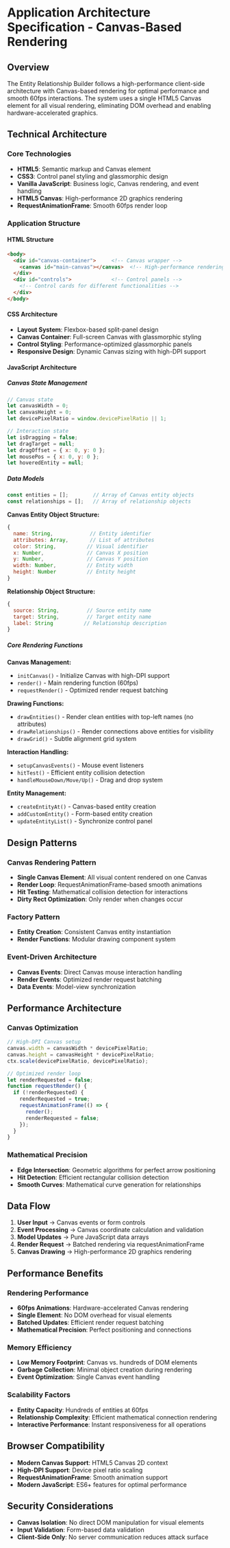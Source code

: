 # Application Architecture Specification - Canvas-Based Rendering

## Overview
The Entity Relationship Builder follows a high-performance client-side architecture with Canvas-based rendering for optimal performance and smooth 60fps interactions. The system uses a single HTML5 Canvas element for all visual rendering, eliminating DOM overhead and enabling hardware-accelerated graphics.

## Technical Architecture

### Core Technologies
- **HTML5**: Semantic markup and Canvas element
- **CSS3**: Control panel styling and glassmorphic design
- **Vanilla JavaScript**: Business logic, Canvas rendering, and event handling
- **HTML5 Canvas**: High-performance 2D graphics rendering
- **RequestAnimationFrame**: Smooth 60fps render loop

### Application Structure

#### HTML Structure
```html
<body>
  <div id="canvas-container">     <!-- Canvas wrapper -->
    <canvas id="main-canvas"></canvas>  <!-- High-performance rendering -->
  </div>
  <div id="controls">             <!-- Control panels -->
    <!-- Control cards for different functionalities -->
  </div>
</body>
```

#### CSS Architecture
- **Layout System**: Flexbox-based split-panel design
- **Canvas Container**: Full-screen Canvas with glassmorphic styling
- **Control Styling**: Performance-optimized glassmorphic panels
- **Responsive Design**: Dynamic Canvas sizing with high-DPI support

#### JavaScript Architecture

##### Canvas State Management
```javascript
// Canvas state
let canvasWidth = 0;
let canvasHeight = 0;
let devicePixelRatio = window.devicePixelRatio || 1;

// Interaction state
let isDragging = false;
let dragTarget = null;
let dragOffset = { x: 0, y: 0 };
let mousePos = { x: 0, y: 0 };
let hoveredEntity = null;
```

##### Data Models
```javascript
const entities = [];        // Array of Canvas entity objects
const relationships = [];   // Array of relationship objects
```

**Canvas Entity Object Structure:**
```javascript
{
  name: String,            // Entity identifier
  attributes: Array,       // List of attributes
  color: String,          // Visual identifier
  x: Number,              // Canvas X position
  y: Number,              // Canvas Y position
  width: Number,          // Entity width
  height: Number          // Entity height
}
```

**Relationship Object Structure:**
```javascript
{
  source: String,         // Source entity name
  target: String,         // Target entity name
  label: String          // Relationship description
}
```

##### Core Rendering Functions

**Canvas Management:**
- `initCanvas()` - Initialize Canvas with high-DPI support
- `render()` - Main rendering function (60fps)
- `requestRender()` - Optimized render request batching

**Drawing Functions:**
- `drawEntities()` - Render clean entities with top-left names (no attributes)
- `drawRelationships()` - Render connections above entities for visibility
- `drawGrid()` - Subtle alignment grid system

**Interaction Handling:**
- `setupCanvasEvents()` - Mouse event listeners
- `hitTest()` - Efficient entity collision detection
- `handleMouseDown/Move/Up()` - Drag and drop system

**Entity Management:**
- `createEntityAt()` - Canvas-based entity creation
- `addCustomEntity()` - Form-based entity creation
- `updateEntityList()` - Synchronize control panel

## Design Patterns

### Canvas Rendering Pattern
- **Single Canvas Element**: All visual content rendered on one Canvas
- **Render Loop**: RequestAnimationFrame-based smooth animations
- **Hit Testing**: Mathematical collision detection for interactions
- **Dirty Rect Optimization**: Only render when changes occur

### Factory Pattern
- **Entity Creation**: Consistent Canvas entity instantiation
- **Render Functions**: Modular drawing component system

### Event-Driven Architecture
- **Canvas Events**: Direct Canvas mouse interaction handling
- **Render Events**: Optimized render request batching
- **Data Events**: Model-view synchronization

## Performance Architecture

### Canvas Optimization
```javascript
// High-DPI Canvas setup
canvas.width = canvasWidth * devicePixelRatio;
canvas.height = canvasHeight * devicePixelRatio;
ctx.scale(devicePixelRatio, devicePixelRatio);

// Optimized render loop
let renderRequested = false;
function requestRender() {
  if (!renderRequested) {
    renderRequested = true;
    requestAnimationFrame(() => {
      render();
      renderRequested = false;
    });
  }
}
```

### Mathematical Precision
- **Edge Intersection**: Geometric algorithms for perfect arrow positioning
- **Hit Detection**: Efficient rectangular collision detection
- **Smooth Curves**: Mathematical curve generation for relationships

## Data Flow

1. **User Input** → Canvas events or form controls
2. **Event Processing** → Canvas coordinate calculation and validation
3. **Model Updates** → Pure JavaScript data arrays
4. **Render Request** → Batched rendering via requestAnimationFrame
5. **Canvas Drawing** → High-performance 2D graphics rendering

## Performance Benefits

### Rendering Performance
- **60fps Animations**: Hardware-accelerated Canvas rendering
- **Single Element**: No DOM overhead for visual elements
- **Batched Updates**: Efficient render request batching
- **Mathematical Precision**: Perfect positioning and connections

### Memory Efficiency
- **Low Memory Footprint**: Canvas vs. hundreds of DOM elements
- **Garbage Collection**: Minimal object creation during rendering
- **Event Optimization**: Single Canvas event handling

### Scalability Factors
- **Entity Capacity**: Hundreds of entities at 60fps
- **Relationship Complexity**: Efficient mathematical connection rendering
- **Interactive Performance**: Instant responsiveness for all operations

## Browser Compatibility
- **Modern Canvas Support**: HTML5 Canvas 2D context
- **High-DPI Support**: Device pixel ratio scaling
- **RequestAnimationFrame**: Smooth animation support
- **Modern JavaScript**: ES6+ features for optimal performance

## Security Considerations
- **Canvas Isolation**: No direct DOM manipulation for visual elements
- **Input Validation**: Form-based data validation
- **Client-Side Only**: No server communication reduces attack surface 